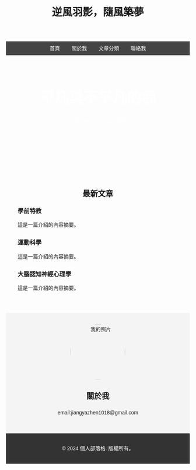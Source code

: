 <!DOCTYPE html>
<html lang="en">
<head>
  <meta charset="UTF-8">
  <meta name="viewport" content="width=device-width, initial-scale=1.0">
  <title>個人部落格</title>
  <style>
    body {
      margin: 0;
      font-family: Arial, sans-serif;
      line-height: 1.6;
      background: url('[[https://encrypted-tbn0.gstatic.com/images?q=tbn:ANd9GcTWvotngTrc08TvgIhtTP3n1tJVysh_IDO3Rg&s](https://img.shoplineapp.com/media/image_clips/6141b144eb75ea0974248ef3/original.jpg?1631695172)](https://img.lovepik.com/background/20211021/large/lovepik-white-feather-creative-background-image_401463433.jpg)') no-repeat center center fixed;
      background-size: cover;
    }

    /* 頂部導航 */
    header {
      background: #333;
      color:url<img src="[https://drive.google.com/file/d/13WIDpWQsQkEzI2ogYXR5YYUyU9PEb6pf/view?usp=sharing" alt](https://img.shoplineapp.com/media/image_clips/6141b144eb75ea0974248ef3/original.jpg?1631695172)](https://www.canva.com/design/DAGa0yjXNkQ/rPVjCcgl4WrQ7eFikVwW9A/view?utm_content=DAGa0yjXNkQ&utm_campaign=share_your_design&utm_medium=link&utm_source=shareyourdesignpanel)](https://www.canva.com/design/DAGa0yjXNkQ/rPVjCcgl4WrQ7eFikVwW9A/view?utm_content=DAGa0yjXNkQ&utm_campaign=share_your_design&utm_medium=link&utm_source=shareyourdesignpanel)="這是一張圖片">
      padding: 1rem;
      text-align: center;
    }

    nav {
      display: flex;
      justify-content: center;
      background: #444;
    }

    nav a {
      color: #fff;
      padding: 0.5rem 1rem;
      text-decoration: none;
    }

    nav a:hover {
      background: #555;
    }

    /* 主頁橫幅或介紹區 */
    .hero {
      background: url<img src="[https://drive.google.com/file/d/13WIDpWQsQkEzI2ogYXR5YYUyU9PEb6pf/view?usp=sharing" alt](https://img.shoplineapp.com/media/image_clips/6141b144eb75ea0974248ef3/original.jpg?1631695172)](https://www.canva.com/design/DAGa0yjXNkQ/rPVjCcgl4WrQ7eFikVwW9A/view?utm_content=DAGa0yjXNkQ&utm_campaign=share_your_design&utm_medium=link&utm_source=shareyourdesignpanel)](https://www.canva.com/design/DAGa0yjXNkQ/rPVjCcgl4WrQ7eFikVwW9A/view?utm_content=DAGa0yjXNkQ&utm_campaign=share_your_design&utm_medium=link&utm_source=shareyourdesignpanel)="這是一張圖片"> no-repeat center center/cover;
      color: white;
      height: 300px;
      display: flex;
      flex-direction: column;
      justify-content: center;
      align-items: center;
      text-align: center;
    }

    .hero h1 {
      margin: 0;
      font-size: 2.5rem;
    }

    .hero p {
      font-size: 1.2rem;
    }

    /* 最新文章區 */
    .latest-posts {
      padding: 2rem;
    }

    .latest-posts h2 {
      text-align: center;
    }

    .post {
      margin-bottom: 1.5rem;
    }

    .post h3 {
      margin: 0;
    }

    /* 關於我 */
    .about {
      background: #f4f4f4;
      padding: 2rem;
      text-align: center;
    }

    .about img {
      border-radius: 50%;
      width: 150px;
      height: 150px;
    }

    /* 頁尾 */
    footer {
      background: #333;
      color: white;
      text-align: center;
      padding: 1rem;
    }
  </style>
</head>
<body>

  <!-- 頂部導航 -->
  <header>
    <h1>逆風羽影，隨風築夢</h1>
      </header>
  <nav>
    <a href="#">首頁</a>
    <a href="#about">關於我</a>
    <a href="#posts">文章分類</a>
    <a href="#contact">聯絡我</a>
  </nav>

  <!-- 主頁橫幅 -->
  <section class="hero">
    <h1>平凡與不平凡的我</h1>
    <p>分享我的生活與經歷</p>
  </section>

  <!-- 最新文章區 -->
  <section class="latest-posts" id="posts">
    <h2>最新文章</h2>
    <div class="post">
      <h3>學前特教</h3>
      <p>這是一篇介紹的內容摘要。</p>
    </div>
    <div class="post">
      <h3>運動科學</h3>
      <p>這是一篇介紹的內容摘要。</p>
    </div>
    <div class="post">
      <h3>大腦認知神經心理學</h3>
      <p>這是一篇介紹的內容摘要。</p>
    </div>
  </section>

  <!-- 關於我 -->
  <section class="about" id="about">
    <img src="https://example.com/profile-pic.jpg" alt="我的照片">
    <h2>關於我</h2>
    <p>email:jiangyazhen1018@gmail.com</p>
  </section>

  <!-- 頁尾 -->
  <footer>
    <p>&copy; 2024 個人部落格. 版權所有。</p>
  </footer>

</body>
</html>
